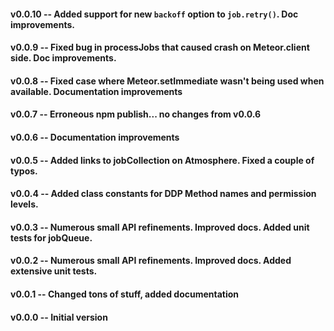 #### v0.0.10 -- Added support for new `backoff` option to `job.retry()`. Doc improvements.

#### v0.0.9 -- Fixed bug in processJobs that caused crash on Meteor.client side. Doc improvements.

#### v0.0.8 -- Fixed case where Meteor.setImmediate wasn't being used when available. Documentation improvements

#### v0.0.7 -- Erroneous npm publish... no changes from v0.0.6

#### v0.0.6 -- Documentation improvements

#### v0.0.5 -- Added links to jobCollection on Atmosphere. Fixed a couple of typos.

#### v0.0.4 -- Added class constants for DDP Method names and permission levels.

#### v0.0.3 -- Numerous small API refinements. Improved docs. Added unit tests for jobQueue.

#### v0.0.2 -- Numerous small API refinements. Improved docs. Added extensive unit tests.

#### v0.0.1 -- Changed tons of stuff, added documentation

#### v0.0.0 -- Initial version